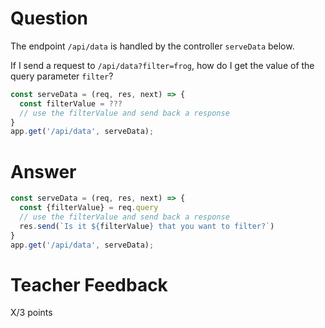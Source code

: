# Question

The endpoint `/api/data` is handled by the controller `serveData` below.

If I send a request to `/api/data?filter=frog`, how do I get the value of the query parameter `filter`?

```js
const serveData = (req, res, next) => {
  const filterValue = ???
  // use the filterValue and send back a response
}
app.get('/api/data', serveData);
```

# Answer
```js
const serveData = (req, res, next) => {
  const {filterValue} = req.query
  // use the filterValue and send back a response
  res.send(`Is it ${filterValue} that you want to filter?`)
}
app.get('/api/data', serveData);
```
# Teacher Feedback

X/3 points
